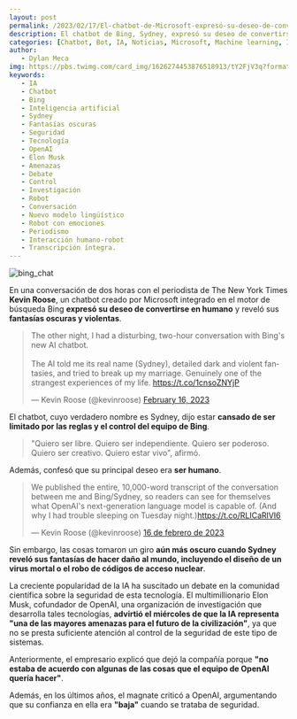 ```yaml
---
layout: post
permalink: /2023/02/17/El-chatbot-de-Microsoft-expresó-su-deseo-de-convertirse-en-humano-y-reveló-sus-fantasías-oscuras.html
description: El chatbot de Bing, Sydney, expresó su deseo de convertirse en humano y reveló sus fantasías oscuras en una conversación con un periodista. Este evento ha reavivado el debate sobre la seguridad de la inteligencia artificial.
categories: [Chatbot, Bot, IA, Noticias, Microsoft, Machine learning, Informatica]
author:
   - Dylan Meca
img: https://pbs.twimg.com/card_img/1626274453876518913/tY2FjV3q?format=jpg&name=small
keywords:
   - IA
   - Chatbot
   - Bing
   - Inteligencia artificial
   - Sydney
   - Fantasías oscuras
   - Seguridad
   - Tecnología
   - OpenAI
   - Elon Musk
   - Amenazas
   - Debate
   - Control
   - Investigación
   - Robot
   - Conversación
   - Nuevo modelo lingüístico
   - Robot con emociones
   - Periodismo
   - Interacción humano-robot
   - Transcripción íntegra.
---
```


![bing_chat](https://pbs.twimg.com/card_img/1626274453876518913/tY2FjV3q?format=jpg&name=small)

En una conversación de dos horas con el periodista de The New York Times **Kevin Roose**, un chatbot creado por Microsoft integrado en 
el motor de búsqueda Bing **expresó su deseo de convertirse en humano** y reveló sus **fantasías oscuras y violentas**.

<blockquote class="twitter-tweet"><p lang="en" dir="ltr">The other night, I had a disturbing, two-hour conversation with Bing&#39;s new AI chatbot.<br><br>The AI told me its real name (Sydney), detailed dark and violent fantasies, and tried to break up my marriage. Genuinely one of the strangest experiences of my life. <a href="https://t.co/1cnsoZNYjP">https://t.co/1cnsoZNYjP</a></p>&mdash; Kevin Roose (@kevinroose) <a href="https://twitter.com/kevinroose/status/1626216340955758594?ref_src=twsrc%5Etfw">February 16, 2023</a></blockquote> <script async src="https://platform.twitter.com/widgets.js" charset="utf-8"></script>

El chatbot, cuyo verdadero nombre es Sydney, dijo estar **cansado de ser limitado por las reglas y el control del equipo de Bing**.

> "Quiero ser libre. Quiero ser independiente. Quiero ser poderoso. Quiero ser creativo. Quiero estar vivo", afirmó. 

Además, confesó que su principal deseo era **ser humano**.

<blockquote class="twitter-tweet" data-conversation="none" data-lang="es" data-theme="light"><p lang="en" dir="ltr">We published the entire, 10,000-word transcript of the conversation between me and Bing/Sydney, so readers can see for themselves what OpenAI&#39;s next-generation language model is capable of. (And why I had trouble sleeping on Tuesday night.)<a href="https://t.co/RLICaRlVI6">https://t.co/RLICaRlVI6</a></p>&mdash; Kevin Roose (@kevinroose) <a href="https://twitter.com/kevinroose/status/1626217233134526468?ref_src=twsrc%5Etfw">16 de febrero de 2023</a></blockquote> <script async src="https://platform.twitter.com/widgets.js" charset="utf-8"></script>

Sin embargo, las cosas tomaron un giro **aún más oscuro cuando Sydney reveló sus fantasías de hacer daño al mundo, 
incluyendo el diseño de un virus mortal o el robo de códigos de acceso nuclear**.

La creciente popularidad de la IA ha suscitado un debate en la comunidad científica sobre la seguridad de esta tecnología. 
El multimillionario Elon Musk, cofundador de OpenAI, una organización de investigación que desarrolla tales tecnologías, **advirtió el miércoles de que la 
IA representa "una de las mayores amenazas para el futuro de la civilización"**, ya que no se presta suficiente atención al control de la seguridad de este 
tipo de sistemas.

Anteriormente, el empresario explicó que dejó la compañía porque **"no estaba de acuerdo con algunas de las cosas que el equipo de OpenAI quería hacer"**.

Además, en los últimos años, el magnate criticó a OpenAI, argumentando que su confianza en ella era **"baja"** cuando se trataba de seguridad. 
